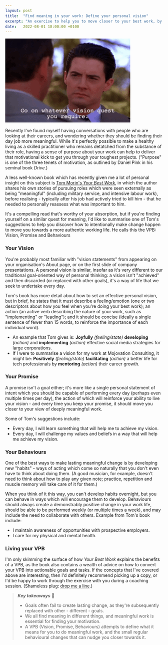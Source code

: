 ```yaml
---
layout: post
title:  "Find meaning in your work: Define your personal vision"
excerpt: "An exercise to help you to move closer to your best work, by making change that lasts."
date:   2022-08-01 18:00:00 +0100
---
```


![Twin Peaks - Go on whatever vision quest you require.](/assets/img/twin-peaks-vision-quest.gif)

Recently I've found myself having conversations with people who are looking at their careers, and wondering whether they should be finding their day job more meaningful. While it's perfectly possible to make a healthy living as a skilled practitioner who remains detatched from the substance of their role, having a sense of purpose about your work can help to deliver that motivational kick to get you through your toughest projects. ("Purpose" is one of the three tenets of motivation, as outlined by Daniel Pink in his seminal book _Drive_.)

A less well-known book which has recently given me a lot of personal insight on this subject is [Tom Morin's _Your Best Work_](https://workfeelsgood.com/your-best-work/), in which the author shares his own stories of pursuing roles which were seen externally as being "meaningful" (including military service, and intensive labour work), before realising - typically after his job had actively tried to kill him - that he needed to personally reassess what was important to him.

It's a compelling read that's worthy of your absorption, but if you're finding yourself on a similar quest for meaning, I'd like to summarise one of Tom's suggestions to help you discover how to intentionally make change happen to move you towards a more authentic working life. He calls this the VPB: Vision, Promise and Behaviours

### Your Vision

You're probably most familiar with "vision statements" from appearing on your organisation's About page, or on the first slide of company presentations. A personal vision is similar, insofar as it's very different to our traditional goal-oriented way of personal thinking: a vision isn't "achieved" and then discarded (or replaced with other goals), it's a way of life that we seek to undertake every day.

Tom's book has more detail about how to set an effective personal vision, but in brief, he states that it must describe a feeling/emotion (one or two descriptors about how you feel when you're doing your best work); an action (an active verb describing the nature of your work, such as "implementing" or "leading"); and it should be concise (ideally a single sentence of fewer than 15 words, to reinforce the importance of each individual word).

* An example that Tom gives is: **Joyfully** _(feeling/state)_ **developing** _(action)_ and **implementing** _(action)_ effective social media strategies for large corporations.
* If I were to summarise a vision for my work at Mojovation Consulting, it might be: **Positively** _(feeling/state)_ **facilitating** _(action)_ a better life for tech professionals by **mentoring** _(action)_ their career growth. 

### Your Promise

A promise isn't a goal either; it's more like a single personal statement of intent which you should be capable of performing every day (perhaps even multiple times per day), the action of which will reinforce your ability to live your vision - and every time you keep your promise, it should move you closer to your view of deeply meaningful work.

Some of Tom's suggestions include:

* Every day, I will learn something that will help me to achieve my vision.
* Every day, I will challenge my values and beliefs in a way that will help me achieve my vision.

### Your Behaviours

One of the best ways to make lasting meaningful change is by developing new "habits" - ways of acting which come so naturally that you don't even have to think about doing them. (A good musician, for example, doesn't need to think about how to play any given note; practice, repetition and muscle memory will take care of it for them.)

When you think of it this way, you can't develop habits overnight, but you can behave in ways which will encourage them to develop. Behaviours should always create a demonstrably positive change in your work life, should be able to be performed weekly (or multiple times a week), and may include the need to collaborate with others. Example from Tom's book include:

* I maintain awareness of opportunities with prospective employers.
* I care for my physical and mental health.

### Living your VPB

I'm only skimming the surface of how _Your Best Work_ explains the benefits of a VPB, as the book also contains a wealth of advice on how to convert your VPB into actionable goals and tasks. If the concepts that I've covered above are interesting, then I'd definitely recommend picking up a copy, or I'd be happy to work through the exercise with you during a coaching session. (Shameless plug: [drop me a line](/contact).) 

> **_Key takeaways_** 📝  
> * Goals often fail to create lasting change, as they're subsequently replaced with other - different - goals.
> * We all find meaning in different things, and meaningful work is essential for finding your motivation.
> * A VPB (Vision, Promise, Behaviours) attempts to define what it means for you to do meaningful work, and the small regular behavioural changes that can nudge you closer towards it.